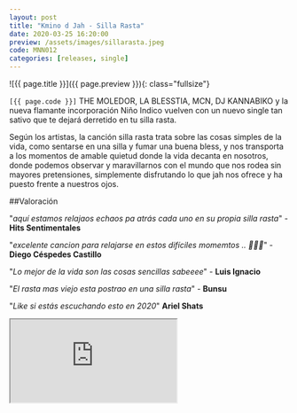 ```yaml
---
layout: post
title: "Kmino d Jah - Silla Rasta"
date: 2020-03-25 16:20:00
preview: /assets/images/sillarasta.jpeg
code: MNN012
categories: [releases, single]
---
```


![{{ page.title }}]({{ page.preview }}){: class="fullsize"}

`[{{ page.code }}]` THE MOLEDOR, LA BLESSTIA, MCN, DJ KANNABIKO y la nueva flamante incorporación Niño Indico vuelven con un nuevo single tan sativo que te dejará derretido en tu silla rasta.

Según los artistas, la canción silla rasta trata sobre las cosas simples de la vida, como sentarse en una silla y fumar una buena bless, y nos transporta a los momentos de amable quietud donde la vida decanta en nosotros, donde podemos observar y maravillarnos con el mundo que nos rodea sin mayores pretensiones, simplemente disfrutando lo que jah nos ofrece y ha puesto frente a nuestros ojos.

##Valoración

"*aquí estamos relajaos echaos pa atrás cada uno en su propia silla rasta*" - **Hits Sentimentales**

"*excelente cancion para relajarse en estos difíciles momemtos .. 📕📗📒*" - **Diego Céspedes Castillo**

"*Lo mejor de la vida son las cosas sencillas sabeeee*" - **Luis Ignacio**

"*El rasta mas viejo esta postrao en una silla rasta*" - **Bunsu**

"*Like si estás escuchando esto en 2020*" **Ariel Shats**


<div class="youtube-wrapper">
  <iframe src="https://www.youtube.com/embed/UjTtBTTy3-4" allowfullscreen></iframe>
</div>
